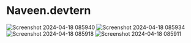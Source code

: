 # Naveen.devtern
![Screenshot 2024-04-18 085940](https://github.com/Darshansures/Darshan-devtern/assets/167393078/74dd6e59-16f6-4a3f-9a7f-d921551aabd0)
![Screenshot 2024-04-18 085934](https://github.com/Darshansures/Darshan-devtern/assets/167393078/92b5950e-1dc2-46ee-b46b-3df10f8b0ebb)
![Screenshot 2024-04-18 085918](https://github.com/Darshansures/Darshan-devtern/assets/167393078/61dc8d56-6246-4950-a5ee-3e0b5c8e738a)
![Screenshot 2024-04-18 085911](https://github.com/Darshansures/Darshan-devtern/assets/167393078/5ae06c83-4130-4959-81ad-922cfe051215)
